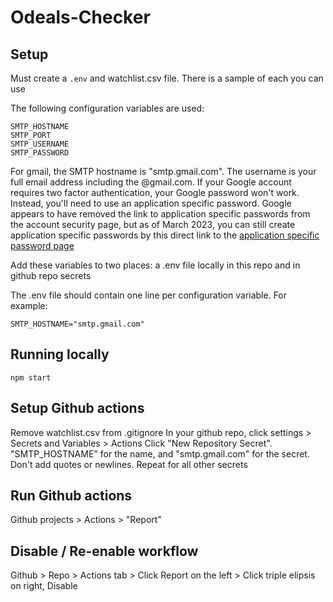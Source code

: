 # Odeals-Checker

## Setup

Must create a `.env` and watchlist.csv file. There is a sample of each you can use

The following configuration variables are used:

    SMTP_HOSTNAME
    SMTP_PORT
    SMTP_USERNAME
    SMTP_PASSWORD

For gmail, the SMTP hostname is "smtp.gmail.com". The username is your full email address including the @gmail.com. If your Google account requires two factor authentication, your Google password won't work. Instead, you'll need to use an application specific password. Google appears to have removed the link to application specific passwords from the account security page, but as of March 2023, you can still create application specific passwords by this direct link to the [application specific password page](https://myaccount.google.com/apppasswords)

Add these variables to two places: a .env file locally in this repo and in github repo secrets

The .env file should contain one line per configuration variable. For example:

    SMTP_HOSTNAME="smtp.gmail.com"

## Running locally

    npm start

## Setup Github actions

Remove watchlist.csv from .gitignore
In your github repo, click settings > Secrets and Variables > Actions
Click "New Repository Secret". "SMTP_HOSTNAME" for the name, and "smtp.gmail.com" for the secret. Don't add quotes or newlines. Repeat for all other secrets

## Run Github actions

Github projects > Actions > "Report"

## Disable / Re-enable workflow

Github > Repo > Actions tab > Click Report on the left > Click triple elipsis on right, Disable
